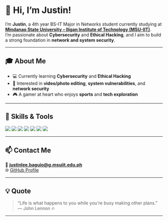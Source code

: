 
# 👋 Hi, I’m Justin!

I’m **Justin**, a 4th year BS-IT Major in Networks student currently studying at **[Mindanao State University – Iligan Institute of Technology (MSU-IIT)](https://www.msuiit.edu.ph)**.  
I’m passionate about **Cybersecurity** and **Ethical Hacking**, and I aim to build a strong foundation in **network and system security**.

---

## 🎓 About Me
- 💻 Currently learning **Cybersecurity** and **Ethical Hacking**  
- 🧩 Interested in **video/photo editing**, **system vulnerabilities**, and **network security**  
- 🎮 A gamer at heart who enjoys **sports** and **tech exploration**  

---

## 🧠 Skills & Tools

<p align="left">
  <img src="https://img.shields.io/badge/Linux-FCC624?style=for-the-badge&logo=linux&logoColor=black" />
  <img src="https://img.shields.io/badge/Cisco-1BA0D7?style=for-the-badge&logo=cisco&logoColor=white" />
  <img src="https://img.shields.io/badge/Java-ED8B00?style=for-the-badge&logo=java&logoColor=white" />
  <img src="https://img.shields.io/badge/Python-14354C?style=for-the-badge&logo=python&logoColor=white" />
  <img src="https://img.shields.io/badge/HTML5-E34F26?style=for-the-badge&logo=html5&logoColor=white" />
  <img src="https://img.shields.io/badge/CSS3-1572B6?style=for-the-badge&logo=css3&logoColor=white" />
  <img src="https://img.shields.io/badge/MySQL-005C84?style=for-the-badge&logo=mysql&logoColor=white" />
</p>

---

## 📫 Contact Me
📧 **justinlee.baguio@g.msuiit.edu.ph**  
🌐 [GitHub Profile](https://github.com/just-cloudz)

---

## 💡 Quote
> “Life is what happens to you while you're busy making other plans.” — John Lennon 🔥

---
